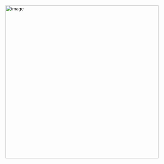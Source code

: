 <img width="488" alt="image" src="https://github.com/user-attachments/assets/1c592a0d-fff3-45f4-a310-37a9addc4768" />
